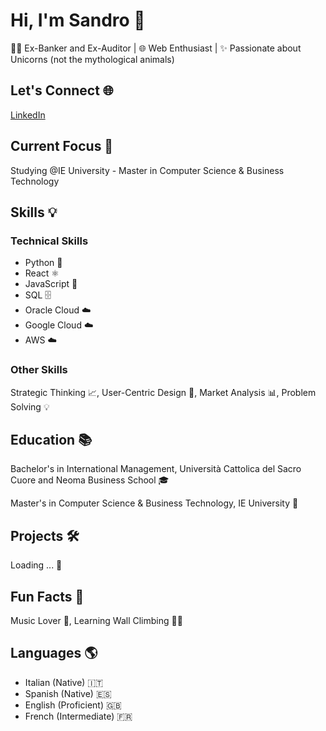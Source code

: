 <!DOCTYPE html>
<html lang="en">
<head>
  <meta charset="UTF-8">
  <meta name="viewport" content="width=device-width, initial-scale=1.0">
  <link href="https://stackpath.bootstrapcdn.com/bootstrap/4.5.2/css/bootstrap.min.css" rel="stylesheet">
</head>
<body>

<div class="container">
  <div class="profile-header">
    <h1>Hi, I'm Sandro 👋</h1>
    <p>👩‍💻 Ex-Banker and Ex-Auditor | 🌐 Web Enthusiast | ✨ Passionate about Unicorns (not the mythological animals)</p>
  </div>

  <h2 class="section-title mt-5">Let's Connect 🌐</h2>
  <p>
    <a href="https://www.linkedin.com/in/sandroalvines/" class="btn btn-primary">LinkedIn</a>
  </p>

  <h2 class="section-title mt-5">Current Focus 🚀</h2>
  <p>Studying @IE University - Master in Computer Science & Business Technology</p>

  <h2 class="section-title mt-5">Skills 💡</h2>
  <h3>Technical Skills</h3>
  <ul class="skills-list">
    <li>Python 🐍</li>
    <li>React ⚛️</li>
    <li>JavaScript 📜</li>
    <li>SQL 🗄️</li>
    <li>Oracle Cloud ☁️</li>
    <li>Google Cloud ☁️</li>
    <li>AWS ☁️</li>
  </ul>
  <h3>Other Skills</h3>
  <p>Strategic Thinking 📈, User-Centric Design 🎨, Market Analysis 📊, Problem Solving 💡</p>

  <h2 class="section-title mt-5">Education 📚</h2>
  <p>Bachelor's in International Management, Università Cattolica del Sacro Cuore and Neoma Business School 🎓</p>
  <p>Master's in Computer Science & Business Technology, IE University 📖</p>

  <h2 class="section-title mt-5">Projects 🛠️</h2>
  <p>Loading ... 🚀</p>

  <h2 class="section-title mt-5">Fun Facts 🎉</h2>
  <p>Music Lover 🎸, Learning Wall Climbing 🧗‍♂️</p>

  <h2 class="section-title mt-5">Languages 🌎</h2>
  <ul class="languages-list">
    <li>Italian (Native) 🇮🇹</li>
    <li>Spanish (Native) 🇪🇸</li>
    <li>English (Proficient) 🇬🇧</li>
    <li>French (Intermediate) 🇫🇷</li>
  </ul>
</div>

</body>
</html>
